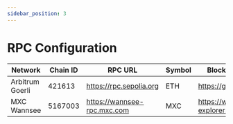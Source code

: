```yaml
---
sidebar_position: 3
---
```


# RPC Configuration

| Network         | Chain ID | RPC URL                     | Symbol | Block Explorer URL                |
|-----------------|----------|-----------------------------|--------|-----------------------------------|
| Arbitrum Goerli | 421613   | https://rpc.sepolia.org     | ETH    | https://goerli.arbiscan.io/       |
| MXC Wannsee     | 5167003  | https://wannsee-rpc.mxc.com | MXC    | https://wannsee-explorer.mxc.com/ |
